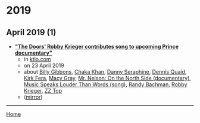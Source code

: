 # 2019

## April 2019 (1)

 - [**"The Doors' Robby Krieger contributes song to upcoming Prince documentary"**](https://www.ktlo.com/2019/04/23/the-doors-robby-krieger-contributes-song-to-upcoming-prince-documentary/)
    - in [ktlo.com](../../../publications/k-o/ktlo-com/index.md)
    - on 23 April 2019
    - about [Billy Gibbons](../../../topics/billy-gibbons/index.md), [Chaka Khan](../../../topics/chaka-khan/index.md), [Danny Seraphine](../../../topics/danny-seraphine/index.md), [Dennis Quaid](../../../topics/dennis-quaid/index.md), [Kirk Fera](../../../topics/kirk-fera/index.md), [Macy Gray](../../../topics/macy-gray/index.md), [Mr. Nelson: On the North Side (documentary)](../../../topics/documentary/mr-nelson-on-the-north-side/index.md), [Music Speaks Louder Than Words (song)](../../../topics/song/music-speaks-louder-than-words/index.md), [Randy Bachman](../../../topics/randy-bachman/index.md), [Robby Krieger](../../../topics/robby-krieger/index.md), [ZZ Top](../../../topics/zz-top/index.md)
    - ([mirror](https://web.archive.org/web/*/https://www.ktlo.com/2019/04/23/the-doors-robby-krieger-contributes-song-to-upcoming-prince-documentary/))

----

[Home](../index.md)
